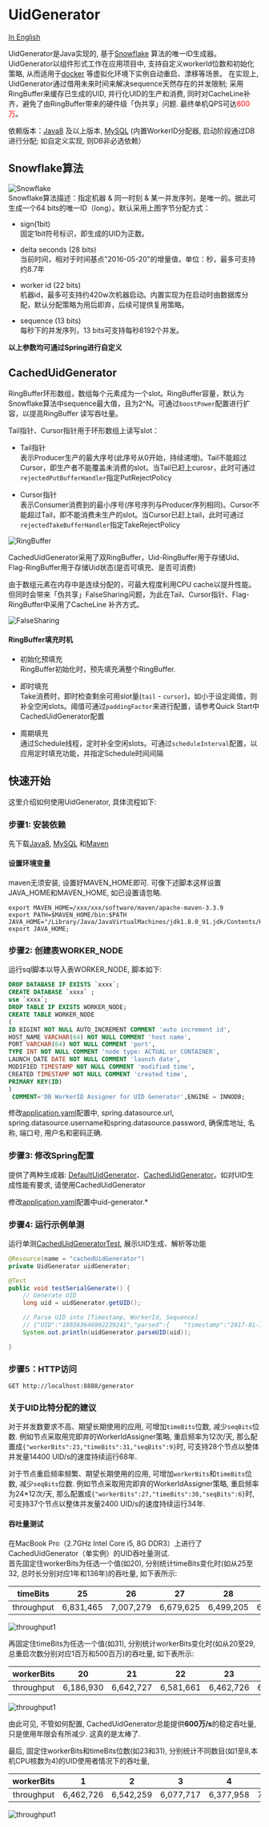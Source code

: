 UidGenerator
==========================
[In English](README.en.md)

UidGenerator是Java实现的, 基于[Snowflake](https://github.com/twitter/snowflake) 算法的唯一ID生成器。UidGenerator以组件形式工作在应用项目中,
支持自定义workerId位数和初始化策略, 从而适用于[docker](https://www.docker.com/) 等虚拟化环境下实例自动重启、漂移等场景。
在实现上, UidGenerator通过借用未来时间来解决sequence天然存在的并发限制; 采用RingBuffer来缓存已生成的UID, 并行化UID的生产和消费,
同时对CacheLine补齐，避免了由RingBuffer带来的硬件级「伪共享」问题. 最终单机QPS可达<font color=red>600万</font>。

依赖版本：[Java8](http://www.oracle.com/technetwork/java/javase/downloads/jdk8-downloads-2133151.html) 及以上版本,
[MySQL](https://dev.mysql.com/downloads/mysql/) (内置WorkerID分配器, 启动阶段通过DB进行分配; 如自定义实现, 则DB非必选依赖）

Snowflake算法
-------------
![Snowflake](doc/snowflake.png)  
Snowflake算法描述：指定机器 & 同一时刻 & 某一并发序列，是唯一的。据此可生成一个64 bits的唯一ID（long）。默认采用上图字节分配方式：

* sign(1bit)  
  固定1bit符号标识，即生成的UID为正数。

* delta seconds (28 bits)  
  当前时间，相对于时间基点"2016-05-20"的增量值，单位：秒，最多可支持约8.7年

* worker id (22 bits)  
  机器id，最多可支持约420w次机器启动。内置实现为在启动时由数据库分配，默认分配策略为用后即弃，后续可提供复用策略。

* sequence (13 bits)   
  每秒下的并发序列，13 bits可支持每秒8192个并发。
  
**以上参数均可通过Spring进行自定义**


CachedUidGenerator
-------------------
RingBuffer环形数组，数组每个元素成为一个slot。RingBuffer容量，默认为Snowflake算法中sequence最大值，且为2^N。可通过```boostPower```配置进行扩容，以提高RingBuffer
读写吞吐量。

Tail指针、Cursor指针用于环形数组上读写slot：

* Tail指针  
  表示Producer生产的最大序号(此序号从0开始，持续递增)。Tail不能超过Cursor，即生产者不能覆盖未消费的slot。当Tail已赶上curosr，此时可通过```rejectedPutBufferHandler```指定PutRejectPolicy
  
* Cursor指针  
  表示Consumer消费到的最小序号(序号序列与Producer序列相同)。Cursor不能超过Tail，即不能消费未生产的slot。当Cursor已赶上tail，此时可通过```rejectedTakeBufferHandler```指定TakeRejectPolicy

![RingBuffer](doc/ringbuffer.png)  

CachedUidGenerator采用了双RingBuffer，Uid-RingBuffer用于存储Uid、Flag-RingBuffer用于存储Uid状态(是否可填充、是否可消费)

由于数组元素在内存中是连续分配的，可最大程度利用CPU cache以提升性能。但同时会带来「伪共享」FalseSharing问题，为此在Tail、Cursor指针、Flag-RingBuffer中采用了CacheLine
补齐方式。

![FalseSharing](doc/cacheline_padding.png) 

#### RingBuffer填充时机 ####
* 初始化预填充  
  RingBuffer初始化时，预先填充满整个RingBuffer.
  
* 即时填充  
  Take消费时，即时检查剩余可用slot量(```tail``` - ```cursor```)，如小于设定阈值，则补全空闲slots。阈值可通过```paddingFactor```来进行配置，请参考Quick Start中CachedUidGenerator配置
  
* 周期填充  
  通过Schedule线程，定时补全空闲slots。可通过```scheduleInterval```配置，以应用定时填充功能，并指定Schedule时间间隔


快速开始
------------

这里介绍如何使用UidGenerator, 具体流程如下:<br/>

### 步骤1: 安装依赖
先下载[Java8](http://www.oracle.com/technetwork/java/javase/downloads/jdk8-downloads-2133151.html), [MySQL](https://dev.mysql.com/downloads/mysql/) 和[Maven](https://maven.apache.org/download.cgi)

#### 设置环境变量
maven无须安装, 设置好MAVEN_HOME即可. 可像下述脚本这样设置JAVA_HOME和MAVEN_HOME, 如已设置请忽略.
```shell
export MAVEN_HOME=/xxx/xxx/software/maven/apache-maven-3.3.9
export PATH=$MAVEN_HOME/bin:$PATH
JAVA_HOME="/Library/Java/JavaVirtualMachines/jdk1.8.0_91.jdk/Contents/Home";
export JAVA_HOME;
```

### 步骤2: 创建表WORKER_NODE
运行sql脚本以导入表WORKER_NODE, 脚本如下:
```sql
DROP DATABASE IF EXISTS `xxxx`;
CREATE DATABASE `xxxx` ;
use `xxxx`;
DROP TABLE IF EXISTS WORKER_NODE;
CREATE TABLE WORKER_NODE
(
ID BIGINT NOT NULL AUTO_INCREMENT COMMENT 'auto increment id',
HOST_NAME VARCHAR(64) NOT NULL COMMENT 'host name',
PORT VARCHAR(64) NOT NULL COMMENT 'port',
TYPE INT NOT NULL COMMENT 'node type: ACTUAL or CONTAINER',
LAUNCH_DATE DATE NOT NULL COMMENT 'launch date',
MODIFIED TIMESTAMP NOT NULL COMMENT 'modified time',
CREATED TIMESTAMP NOT NULL COMMENT 'created time',
PRIMARY KEY(ID)
)
 COMMENT='DB WorkerID Assigner for UID Generator',ENGINE = INNODB;
```

修改[application.yaml](src/main/resources/application.yaml)配置中, spring.datasource.url, spring.datasource.username和spring.datasource.password, 确保库地址, 名称, 端口号, 用户名和密码正确.

### 步骤3: 修改Spring配置
提供了两种生成器: [DefaultUidGenerator](src/main/java/com/baidu/fsg/uid/core/impl/DefaultUidGenerator.java)、[CachedUidGenerator](src/main/java/com/baidu/fsg/uid/core/impl/CachedUidGenerator.java)。如对UID生成性能有要求, 请使用CachedUidGenerator

修改[application.yaml](src/main/resources/application.yaml)配置中uid-generator.*

### 步骤4: 运行示例单测
运行单测[CachedUidGeneratorTest](src/test/java/com/baidu/fsg/uid/CachedUidGeneratorTest.java), 展示UID生成、解析等功能
```java
@Resource(name = "cachedUidGenerator")
private UidGenerator uidGenerator;

@Test
public void testSerialGenerate() {
    // Generate UID
    long uid = uidGenerator.getUID();

    // Parse UID into [Timestamp, WorkerId, Sequence]
    // {"UID":"180363646902239241","parsed":{    "timestamp":"2017-01-19 12:15:46",    "workerId":"4",    "sequence":"9"        }}
    System.out.println(uidGenerator.parseUID(uid));

}
```

### 步骤5：HTTP访问
```http request
GET http://localhost:8888/generator
```

### 关于UID比特分配的建议
对于并发数要求不高、期望长期使用的应用, 可增加```timeBits```位数, 减少```seqBits```位数. 例如节点采取用完即弃的WorkerIdAssigner策略, 重启频率为12次/天,
那么配置成```{"workerBits":23,"timeBits":31,"seqBits":9}```时, 可支持28个节点以整体并发量14400 UID/s的速度持续运行68年.

对于节点重启频率频繁、期望长期使用的应用, 可增加```workerBits```和```timeBits```位数, 减少```seqBits```位数. 例如节点采取用完即弃的WorkerIdAssigner策略, 重启频率为24*12次/天,
那么配置成```{"workerBits":27,"timeBits":30,"seqBits":6}```时, 可支持37个节点以整体并发量2400 UID/s的速度持续运行34年.

#### 吞吐量测试
在MacBook Pro（2.7GHz Intel Core i5, 8G DDR3）上进行了CachedUidGenerator（单实例）的UID吞吐量测试. <br/>
首先固定住workerBits为任选一个值(如20), 分别统计timeBits变化时(如从25至32, 总时长分别对应1年和136年)的吞吐量, 如下表所示:<br/>

|timeBits|25|26|27|28|29|30|31|32|
|:---:|:---:|:---:|:---:|:---:|:---:|:---:|:---:|:---:|
|throughput|6,831,465|7,007,279|6,679,625|6,499,205|6,534,971|7,617,440|6,186,930|6,364,997|

![throughput1](doc/throughput1.png)

再固定住timeBits为任选一个值(如31), 分别统计workerBits变化时(如从20至29, 总重启次数分别对应1百万和500百万)的吞吐量, 如下表所示:<br/>

|workerBits|20|21|22|23|24|25|26|27|28|29|
|:---:|:---:|:---:|:---:|:---:|:---:|:---:|:---:|:---:|:---:|:---:|
|throughput|6,186,930|6,642,727|6,581,661|6,462,726|6,774,609|6,414,906|6,806,266|6,223,617|6,438,055|6,435,549|

![throughput1](doc/throughput2.png)

由此可见, 不管如何配置, CachedUidGenerator总能提供**600万/s**的稳定吞吐量, 只是使用年限会有所减少. 这真的是太棒了.

最后, 固定住workerBits和timeBits位数(如23和31), 分别统计不同数目(如1至8,本机CPU核数为4)的UID使用者情况下的吞吐量,<br/>

|workerBits|1|2|3|4|5|6|7|8|
|:---:|:---:|:---:|:---:|:---:|:---:|:---:|:---:|:---:|
|throughput|6,462,726|6,542,259|6,077,717|6,377,958|7,002,410|6,599,113|7,360,934|6,490,969|

![throughput1](doc/throughput3.png)